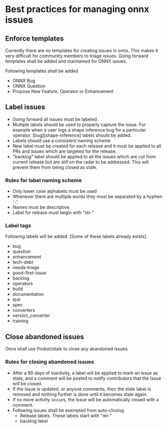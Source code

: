# Best practices for managing onnx issues

## Enforce templates
Currently there are no templates for creating issues in onnx. This makes it very difficult for community members to triage issues. Going forward templates shall be added and maintained for ONNX issues.

Following templates shall be added
* ONNX Bug
* ONNX Question
* Propose New Feature, Operator or Enhancement


## Label issues

* Going forward all issues must be labeled. 
* Multiple labels should be used to properly capture the issue. For example when a user logs a shape inference bug for a particular operator.  [bug][shape-inference] labels should be added.
* Labels should use a consistent naming scheme
* New label must be created for each release and it must be applied to all PRs and issues which are targeted for the release.
* "backlog" label should be applied to all the issues which are cut from current release but are still on the radar to be addressed. This will prevent them from being closed as stale.

### Rules for label naming scheme

* Only lower case alphabets must be used
* Whenever there are multiple words they must be separated by a hyphen '-'.
* Names must be descriptive
* Label for release must begin with "rel-"

### Label tags

Following labels will be added. [Some of these labels already exists]
* bug
* question
* enhancement
* tech-debt
* needs-triage
* good-first-issue
* backlog
* operators
* build
* documentation
* test
* spec
* converters
* version_converter
* training


## Close abandoned issues

Onnx shall use Probot/stale to close any abandoned issues.

### Rules for closing abandoned issues

* After a 90 days of inactivity, a label will be applied to mark an issue as stale, and a comment will be posted to notify contributors that the Issue will be closed.
* If the Issue is updated, or anyone comments, then the stale label is removed and nothing further is done until it becomes stale again.
* If no more activity occurs, the Issue will be automatically closed with a comment.
* Following issues shall be exempted from auto-closing
    * Release labels. These labels start with "rel-"
    * backlog label
